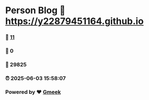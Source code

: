 # Person Blog :link: https://y22879451164.github.io 
### :page_facing_up: [11](https://y22879451164.github.io/tag.html) 
### :speech_balloon: 0 
### :hibiscus: 29825 
### :alarm_clock: 2025-06-03 15:58:07 
### Powered by :heart: [Gmeek](https://github.com/Meekdai/Gmeek)
